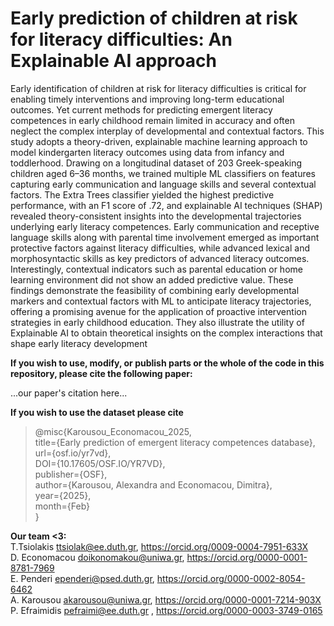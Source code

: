 # Early prediction of children at risk for literacy difficulties: An Explainable AI approach

Early identification of children at risk for literacy difficulties is critical for enabling timely interventions and improving long-term educational outcomes. Yet current methods for predicting emergent literacy competences in early childhood remain limited in accuracy and often neglect the complex interplay of developmental and contextual factors. This study adopts a theory-driven, explainable machine learning approach to model kindergarten literacy outcomes using data from infancy and toddlerhood. Drawing on a longitudinal dataset of 203 Greek-speaking children aged 6–36 months, we trained multiple ML classifiers on features capturing early communication and language skills and several contextual factors. The Extra Trees classifier yielded the highest predictive performance, with an F1 score of .72, and explainable AI techniques (SHAP) revealed theory-consistent insights into the developmental trajectories underlying early literacy competences. Early communication and receptive language skills along with parental time involvement emerged as important protective factors against literacy difficulties, while advanced lexical and morphosyntactic skills as key predictors of advanced literacy outcomes. Interestingly, contextual indicators such as parental education or home learning environment did not show an added predictive value. These findings demonstrate the feasibility of combining early developmental markers and contextual factors with ML to anticipate literacy trajectories, offering a promising avenue for the application of proactive intervention strategies in early childhood education. They also illustrate the utility of Explainable AI to obtain theoretical insights on the complex interactions that shape early literacy development

**If you wish to use, modify, or publish parts or the whole of the code in this repository, please cite the following paper:**

...our paper's citation here... 

**If you wish to use the dataset please cite**

>@misc{Karousou_Economacou_2025,  
>title={Early prediction of emergent literacy competences database},  
>url={osf.io/yr7vd},  
>DOI={10.17605/OSF.IO/YR7VD},  
>publisher={OSF},  
>author={Karousou, Alexandra and Economacou, Dimitra},  
>year={2025},  
>month={Feb}  
>}

**Our team <3:**  
T.Tsiolakis 	  ttsiolak@ee.duth.gr, 		https://orcid.org/0009-0004-7951-633X  
D. Economacou   doikonomakou@uniwa.gr, 	https://orcid.org/0000-0001-8781-7969  
E. Penderi 	    ependeri@psed.duth.gr, 	https://orcid.org/0000-0002-8054-6462  
A. Karousou 	  akarousou@uniwa.gr, 	  https://orcid.org/0000-0001-7214-903X  
P. Efraimidis 	pefraimi@ee.duth.gr , 	https://orcid.org/0000-0003-3749-0165   
